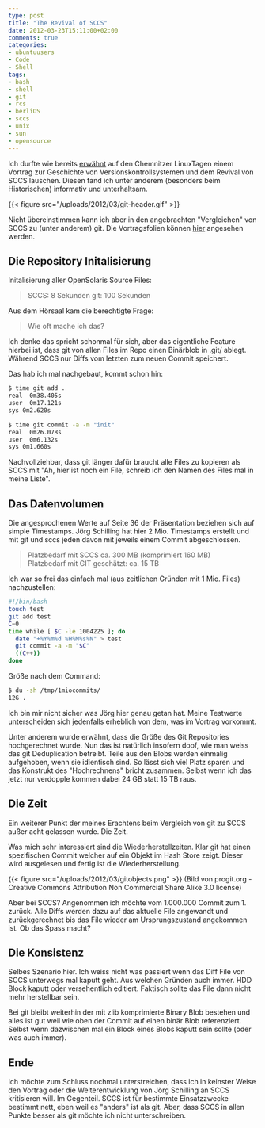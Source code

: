 ```yaml
---
type: post
title: "The Revival of SCCS"
date: 2012-03-23T15:11:00+02:00
comments: true
categories:
- ubuntuusers
- Code
- Shell
tags:
- bash
- shell
- git
- rcs
- berliOS
- sccs
- unix
- sun
- opensource
---
```


Ich durfte wie bereits
[erwähnt](/blog/2012/03/22/chemnitzer-linux-tage-2012/) auf den Chemnitzer
LinuxTagen einem Vortrag zur Geschichte von Versionskontrollsystemen und
dem Revival von SCCS lauschen.  Diesen fand ich unter anderem (besonders
beim Historischen) informativ und unterhaltsam.

{{< figure src="/uploads/2012/03/git-header.gif" >}}

Nicht übereinstimmen kann ich aber in den angebrachten "Vergleichen" von
SCCS zu (unter anderem) git. Die Vortragsfolien können
[hier](http://chemnitzer.linux-tage.de/2012/vortraege/folien/941_SCCS.pdf)
angesehen werden.


## Die Repository Initalisierung

Initalisierung aller OpenSolaris Source Files:

> SCCS: 8 Sekunden
> git: 100 Sekunden

Aus dem Hörsaal kam die berechtigte Frage:

> Wie oft mache ich das?

Ich denke das spricht schonmal für sich, aber das eigentliche Feature
hierbei ist, dass git von allen Files im Repo einen Binärblob in .git/
ablegt. Während SCCS nur Diffs vom letzten zum neuen Commit speichert.

Das hab ich mal nachgebaut, kommt schon hin:

``` bash
$ time git add .
real  0m38.405s
user  0m17.121s
sys 0m2.620s
```

``` bash
$ time git commit -a -m "init"
real  0m26.078s
user  0m6.132s
sys 0m1.660s
```

Nachvollziehbar, dass git länger dafür braucht alle Files zu kopieren als SCCS
mit "Ah, hier ist noch ein File, schreib ich den Namen des Files mal in meine Liste".

## Das Datenvolumen

Die angesprochenen Werte auf Seite 36 der Präsentation beziehen sich auf simple
Timestamps. Jörg Schilling hat hier 2 Mio. Timestamps erstellt und mit git und sccs
jeden davon mit jeweils einem Commit abgeschlossen.

> Platzbedarf mit SCCS ca. 300 MB (komprimiert 160 MB)
> Platzbedarf mit GIT geschätzt: ca. 15 TB

Ich war so frei das einfach mal (aus zeitlichen Gründen mit 1 Mio. Files) nachzustellen:

``` bash
#!/bin/bash
touch test
git add test
C=0
time while [ $C -le 1004225 ]; do
  date "+%Y%m%d %H%M%s%N" > test
  git commit -a -m "$C"
  ((C++))
done
```

Größe nach dem Command:

``` bash
$ du -sh /tmp/1miocommits/
12G .
```

Ich bin mir nicht sicher was Jörg hier genau getan hat. Meine Testwerte
unterscheiden sich jedenfalls erheblich von dem, was im Vortrag vorkommt.

Unter anderem wurde erwähnt, dass die Größe des Git Repositories hochgerechnet
wurde. Nun das ist natürlich insofern doof, wie man weiss das git Deduplication
betreibt. Teile aus den Blobs werden einmalig aufgehoben, wenn sie idientisch
sind. So lässt sich viel Platz sparen und das Konstrukt des "Hochrechnens"
bricht zusammen. Selbst wenn ich das jetzt nur verdopple kommen dabei 24 GB
statt 15 TB raus.


## Die Zeit

Ein weiterer Punkt der meines Erachtens beim Vergleich von git zu SCCS
außer acht gelassen wurde. Die Zeit.

Was mich sehr interessiert sind die Wiederherstellzeiten. Klar git hat
einen spezifischen Commit welcher auf ein Objekt im Hash Store zeigt.
Dieser wird ausgelesen und fertig ist die Wiederherstellung.

{{< figure src="/uploads/2012/03/gitobjects.png" >}}
(Bild von progit.org -
Creative Commons Attribution Non Commercial Share Alike 3.0 license)

Aber bei SCCS? Angenommen ich möchte vom 1.000.000 Commit zum 1. zurück.
Alle Diffs werden dazu auf das aktuelle File angewandt und zurückgerechnet
bis das File wieder am Ursprungszustand angekommen ist. Ob das Spass macht?

## Die Konsistenz

Selbes Szenario hier. Ich weiss nicht was passiert wenn das Diff File von
SCCS unterwegs mal kaputt geht. Aus welchen Gründen auch immer. HDD Block
kaputt oder versehentlich editiert. Faktisch sollte das File dann nicht
mehr herstellbar sein.

Bei git bleibt weiterhin der mit zlib komprimierte Binary Blob bestehen und
alles ist gut weil wie oben der Commit auf einen binär Blob referenziert.
Selbst wenn dazwischen mal ein Block eines Blobs kaputt sein sollte (oder
was auch immer).

## Ende

Ich möchte zum Schluss nochmal unterstreichen, dass ich in keinster Weise den
Vortrag oder die Weiterentwicklung von Jörg Schilling an SCCS kritisieren will.
Im Gegenteil. SCCS ist für bestimmte Einsatzzwecke bestimmt nett, eben weil es
"anders" ist als git. Aber, dass SCCS in allen Punkte besser als git möchte ich
nicht unterschreiben.

